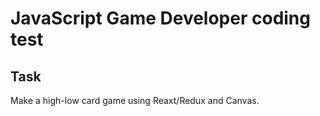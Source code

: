 # JavaScript Game Developer coding test

## Task
Make a high-low card game using Reaxt/Redux and Canvas.  
